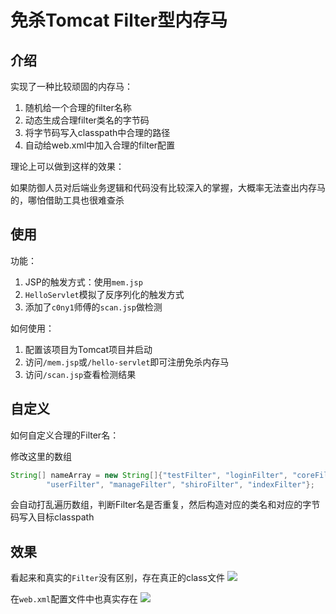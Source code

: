 # 免杀Tomcat Filter型内存马

## 介绍
实现了一种比较顽固的内存马：
1. 随机给一个合理的filter名称
2. 动态生成合理filter类名的字节码
3. 将字节码写入classpath中合理的路径
4. 自动给web.xml中加入合理的filter配置

理论上可以做到这样的效果：

如果防御人员对后端业务逻辑和代码没有比较深入的掌握，大概率无法查出内存马的，哪怕借助工具也很难查杀

## 使用
功能：
1. JSP的触发方式：使用`mem.jsp`
2. `HelloServlet`模拟了反序列化的触发方式
3. 添加了`c0ny1`师傅的`scan.jsp`做检测

如何使用：
1. 配置该项目为Tomcat项目并启动
2. 访问`/mem.jsp`或`/hello-servlet`即可注册免杀内存马
3. 访问`/scan.jsp`查看检测结果


## 自定义
如何自定义合理的Filter名：

修改这里的数组
```java
String[] nameArray = new String[]{"testFilter", "loginFilter", "coreFilter",
        "userFilter", "manageFilter", "shiroFilter", "indexFilter"};
```

会自动打乱遍历数组，判断Filter名是否重复，然后构造对应的类名和对应的字节码写入目标classpath

## 效果

看起来和真实的`Filter`没有区别，存在真正的class文件
![](https://github.com/EmYiQing/MemShell/blob/master/img/0065.png)

在`web.xml`配置文件中也真实存在
![](https://github.com/EmYiQing/MemShell/blob/master/img/0066.png)
